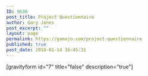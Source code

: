```yaml
---
ID: 9636
post_title: Project Questionnaire
author: Gary Jones
post_excerpt: ""
layout: page
permalink: https://gamajo.com/project-questionnaire
published: true
post_date: 2018-01-14 16:45:31
---
```

[gravityform id="7" title="false" description="true"]